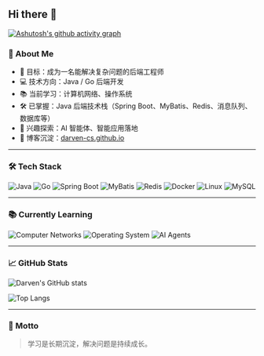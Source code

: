 ## Hi there 👋

[![Ashutosh's github activity graph](https://github-readme-activity-graph.vercel.app/graph?username=darven-cs)](https://github.com/ashutosh00710/github-readme-activity-graph)

### 🌟 About Me
- 🎯 目标：成为一名能解决复杂问题的后端工程师  
- 💻 技术方向：Java / Go 后端开发  
- 📚 当前学习：计算机网络、操作系统  
- 🛠 已掌握：Java 后端技术栈（Spring Boot、MyBatis、Redis、消息队列、数据库等）  
- 🤖 兴趣探索：AI 智能体、智能应用落地  
- 📝 博客沉淀：[darven-cs.github.io](https://darven-cs.github.io/)  

---

### 🛠 Tech Stack
![Java](https://img.shields.io/badge/Java-ED8B00?style=for-the-badge&logo=java&logoColor=white)
![Go](https://img.shields.io/badge/Go-00ADD8?style=for-the-badge&logo=go&logoColor=white)
![Spring Boot](https://img.shields.io/badge/Spring%20Boot-6DB33F?style=for-the-badge&logo=springboot&logoColor=white)
![MyBatis](https://img.shields.io/badge/MyBatis-FF5733?style=for-the-badge&logo=databricks&logoColor=white)
![Redis](https://img.shields.io/badge/Redis-D9281A?style=for-the-badge&logo=redis&logoColor=white)
![Docker](https://img.shields.io/badge/Docker-2496ED?style=for-the-badge&logo=docker&logoColor=white)
![Linux](https://img.shields.io/badge/Linux-FCC624?style=for-the-badge&logo=linux&logoColor=black)
![MySQL](https://img.shields.io/badge/MySQL-005C84?style=for-the-badge&logo=mysql&logoColor=white)

---

### 📚 Currently Learning
![Computer Networks](https://img.shields.io/badge/Computer%20Networks-00599C?style=flat&logo=cisco&logoColor=white)
![Operating System](https://img.shields.io/badge/Operating%20System-3DDC84?style=flat&logo=linux&logoColor=white)
![AI Agents](https://img.shields.io/badge/AI%20Agents-FF6F00?style=flat&logo=opencv&logoColor=white)

---

### 📈 GitHub Stats
![Darven's GitHub stats](https://github-readme-stats.vercel.app/api?username=darven-cs&show_icons=true&theme=radical)

![Top Langs](https://github-readme-stats.vercel.app/api/top-langs/?username=darven-cs&layout=compact&theme=radical)

---

### 🌱 Motto
> 学习是长期沉淀，解决问题是持续成长。

